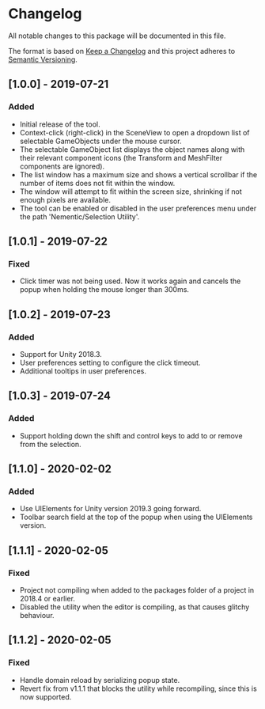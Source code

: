 # Changelog
All notable changes to this package will be documented in this file.

The format is based on [Keep a Changelog](http://keepachangelog.com/en/1.0.0/)
and this project adheres to [Semantic Versioning](http://semver.org/spec/v2.0.0.html).

## [1.0.0] - 2019-07-21
### Added
- Initial release of the tool.
- Context-click (right-click) in the SceneView to open a dropdown list of selectable GameObjects under the mouse cursor.
- The selectable GameObject list displays the object names along with their relevant component icons (the Transform and MeshFilter components are ignored).
- The list window has a maximum size and shows a vertical scrollbar if the number of items does not fit within the window.
- The window will attempt to fit within the screen size, shrinking if not enough pixels are available.
- The tool can be enabled or disabled in the user preferences menu under the path 'Nementic/Selection Utility'.

## [1.0.1] - 2019-07-22
### Fixed
- Click timer was not being used. Now it works again and cancels the popup when holding the mouse longer than 300ms.

## [1.0.2] - 2019-07-23
### Added
- Support for Unity 2018.3.
- User preferences setting to configure the click timeout.
- Additional tooltips in user preferences.

## [1.0.3] - 2019-07-24
### Added
- Support holding down the shift and control keys to add to or remove from the selection.

## [1.1.0] - 2020-02-02
### Added
- Use UIElements for Unity version 2019.3 going forward.
- Toolbar search field at the top of the popup when using the UIElements version.

## [1.1.1] - 2020-02-05
### Fixed
- Project not compiling when added to the packages folder of a project in 2018.4 or earlier.
- Disabled the utility when the editor is compiling, as that causes glitchy behaviour.

## [1.1.2] - 2020-02-05
### Fixed
- Handle domain reload by serializing popup state.
- Revert fix from v1.1.1 that blocks the utility while recompiling, since this is now supported.

